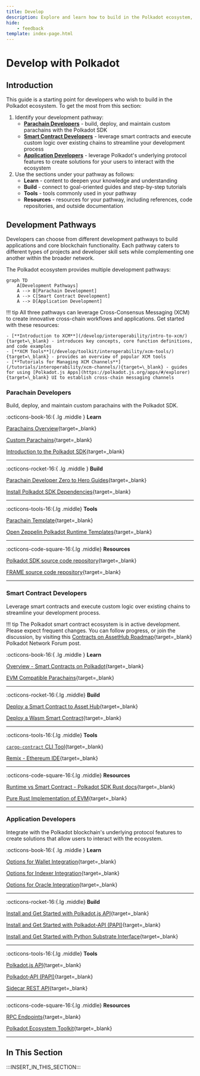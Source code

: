 ```yaml
---
title: Develop
description: Explore and learn how to build in the Polkadot ecosystem, from a custom parachain to smart contracts, supported by robust integrations and developer tools.
hide: 
    - feedback
template: index-page.html
---
```


# Develop with Polkadot

## Introduction

This guide is a starting point for developers who wish to build in the Polkadot ecosystem. To get the most from this section: 

1. Identify your development pathway:
    - [**Parachain Developers**](#parachain-developers) - build, deploy, and maintain custom parachains with the Polkadot SDK
    - [**Smart Contract Developers**](#smart-contract-developers) - leverage smart contracts and execute custom logic over existing chains to streamline your development process
    - [**Application Developers**](#application-developers) - leverage Polkadot's underlying protocol features to create solutions for your users to interact with the ecosystem
2. Use the sections under your pathway as follows:
    - **Learn** - content to deepen your knowledge and understanding 
    - **Build** - connect to goal-oriented guides and step-by-step tutorials
    - **Tools** - tools commonly used in your pathway
    - **Resources** - resources for your pathway, including references, code repositories, and outside documentation

## Development Pathways

Developers can choose from different development pathways to build applications and core blockchain functionality. Each pathway caters to different types of projects and developer skill sets while complementing one another within the broader network.

The Polkadot ecosystem provides multiple development pathways:

```mermaid
graph TD
    A[Development Pathways]
    A --> B[Parachain Development]
    A --> C[Smart Contract Development]
    A --> D[Application Development]
```

!!! tip 
    All three pathways can leverage Cross-Consensus Messaging (XCM) to create innovative cross-chain workflows and applications. Get started with these resources:

    - [**Introduction to XCM**](/develop/interoperability/intro-to-xcm/){target=\_blank} - introduces key concepts, core function definitions, and code examples
    - [**XCM Tools**](/develop/toolkit/interoperability/xcm-tools/){target=\_blank} - provides an overview of popular XCM tools
    - [**Tutorials for Managing XCM Channels**](/tutorials/interoperability/xcm-channels/){target=\_blank} - guides for using [Polkadot.js Apps](https://polkadot.js.org/apps/#/explorer){target=\_blank} UI to establish cross-chain messaging channels 


### Parachain Developers 

Build, deploy, and maintain custom parachains with the Polkadot SDK.

<div class="cards" markdown>

:octicons-book-16:{ .lg .middle } **Learn** 

[Parachains Overview](/polkadot-protocol/architecture/parachains/overview/){target=\_blank}

[Custom Parachains](/develop/parachains/get-started/build-custom-parachains/){target=\_blank}

[Introduction to the Polkadot SDK](/develop/parachains/get-started/intro-polkadot-sdk/){target=\_blank}

---

</div>

<div class="cards" markdown>

:octicons-rocket-16:{ .lg .middle } **Build** 

[Parachain Developer Zero to Hero Guides](tutorials/polkadot-sdk/parachains/zero-to-hero/){target=\_blank}

[Install Polkadot SDK Dependencies](/develop/parachains/get-started/install-polkadot-sdk/){target=\_blank}

---

</div>

<div class="cards" markdown>

:octicons-tools-16:{.lg .middle} **Tools**


[Parachain Template](https://github.com/paritytech/polkadot-sdk/tree/master/templates/parachain){target=\_blank}

[Open Zeppelin Polkadot Runtime Templates](https://github.com/OpenZeppelin/polkadot-runtime-templates/tree/main){target=\_blank}

---

</div>

<div class="cards" markdown>

:octicons-code-square-16:{.lg .middle} **Resources**


[Polkadot SDK source code repository](https://github.com/paritytech/polkadot-sdk){target=\_blank} 
    
[FRAME source code repository](https://github.com/paritytech/polkadot-sdk/tree/master/substrate/frame){target=\_blank}

---

</div>

### Smart Contract Developers 

Leverage smart contracts and execute custom logic over existing chains to streamline your development process.

!!! tip
    The Polkadot smart contract ecosystem is in active development. Please expect frequent changes. You can follow progress, or join the discussion, by visiting this [Contracts on AssetHub Roadmap](https://forum.polkadot.network/t/contracts-on-assethub-roadmap/9513/57){target=\_blank} Polkadot Network Forum post.


<div class="cards" markdown>

:octicons-book-16:{ .lg .middle } **Learn**

[Overview - Smart Contracts on Polkadot](/develop/smart-contracts/overview/){target=\_blank}

[EVM Compatible Parachains](/develop/smart-contracts/evm/parachain-contracts/#evm-compatible-parachains){target=\_blank}

---

</div>

<div class="cards" markdown>

:octicons-rocket-16:{.lg .middle} **Build**

[Deploy a Smart Contract to Asset Hub](/develop/smart-contracts/evm/native-evm-contracts/#deploy-a-smart-contract-to-asset-hub){target=\_blank} 
    
[Deploy a Wasm Smart Contract](/develop/smart-contracts/wasm-ink/){target=\_blank}

---

</div>

<div class="cards" markdown>

:octicons-tools-16:{.lg .middle} **Tools**

[`cargo-contract` CLI Tool](https://github.com/use-ink/cargo-contract){target=\_blank}

[Remix - Ethereum IDE](https://remix.ethereum.org/){target=\_blank}

---

</div>

<div class="cards" markdown>

:octicons-code-square-16:{.lg .middle} **Resources**

[Runtime vs Smart Contract - Polkadot SDK Rust docs](https://paritytech.github.io/polkadot-sdk/master/polkadot_sdk_docs/reference_docs/runtime_vs_smart_contract/index.html){target=\_blank} 
    
[Pure Rust Implementation of EVM](https://github.com/rust-ethereum/evm){target=\_blank}

---

</div>

### Application Developers

Integrate with the Polkadot blockchain's underlying protocol features to create solutions that allow users to interact with the ecosystem. 

<div class="cards" markdown>

:octicons-book-16:{ .lg .middle } **Learn**

[Options for Wallet Integration](/develop/toolkit/integrations/wallets/){target=\_blank}

[Options for Indexer Integration](/develop/toolkit/integrations/indexers/){target=\_blank}

[Options for Oracle Integration](/develop/toolkit/integrations/oracles/){target=\_blank}

---

</div>

<div class="cards" markdown>

:octicons-rocket-16:{.lg .middle} **Build**

[Install and Get Started with Polkadot.js API](/develop/toolkit/api-libraries/polkadot-js-api/){target=\_blank}

[Install and Get Started with Polkadot-API (PAPI)](/develop/toolkit/api-libraries/papi/){target=\_blank}

[Install and Get Started with Python Substrate Interface](/develop/toolkit/api-libraries/py-substrate-interface/){target=\_blank}

---

</div>

<div class="cards" markdown>

:octicons-tools-16:{.lg .middle} **Tools**

[Polkadot.js API](https://github.com/polkadot-js/api){target=\_blank}

[Polkadot-API (PAPI)](https://github.com/polkadot-api/polkadot-api){target=\_blank}

[Sidecar REST API](https://github.com/paritytech/substrate-api-sidecar){target=\_blank}

---

</div>

<div class="cards" markdown>

:octicons-code-square-16:{.lg .middle} **Resources**

[RPC Endpoints](/develop/networks/){target=\_blank} 
    
[Polkadot Ecosystem Toolkit](/develop/toolkit/){target=\_blank}

---

</div>

## In This Section

:::INSERT_IN_THIS_SECTION:::
